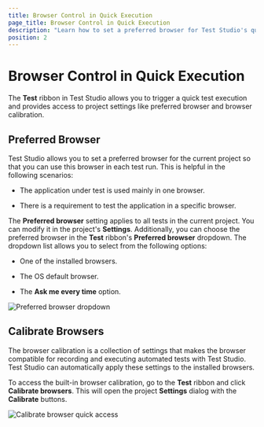 ```yaml
---
title: Browser Control in Quick Execution
page_title: Browser Control in Quick Execution
description: "Learn how to set a preferred browser for Test Studio's quick test execution and how to calibrate a browser."
position: 2
---
```

# Browser Control in Quick Execution

The **Test** ribbon in Test Studio allows you to trigger a quick test execution and provides access to project settings like preferred browser and browser calibration.

## Preferred Browser

Test Studio allows you to set a preferred browser for the current project so that you can use this browser in each test run. This is helpful in the following scenarios:

* The application under test is used mainly in one browser.

* There is a requirement to test the application in a specific browser.

The **Preferred browser** setting applies to all tests in the current project. You can modify it in the project's **Settings**. Additionally, you can choose the preferred browser in the **Test** ribbon's **Preferred browser** dropdown. The dropdown list allows you to select from the following options:

* One of the installed browsers.

* The OS default browser.

* The **Ask me every time** option.

![Preferred browser dropdown][1]

## Calibrate Browsers

The browser calibration is a collection of settings that makes the browser compatible for recording and executing automated tests with Test Studio. Test Studio can automatically apply these settings to the installed browsers.

To access the built-in browser calibration, go to the **Test** ribbon and click **Calibrate browsers**. This will open the project **Settings** dialog with the **Calibrate** buttons.

![Calibrate browser quick access][2]

[1]: /img/automated-tests/test-execution/quick-run-browsers/fig1.png
[2]: /img/automated-tests/test-execution/quick-run-browsers/fig2.png
